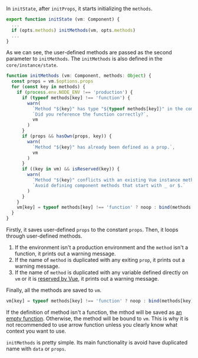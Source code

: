In `initState`, after `initProps`, it starts initializing the `methods`.
```js
export function initState (vm: Component) {
  ...
  if (opts.methods) initMethods(vm, opts.methods)
  ...
}
```
As we can see, the user-defined methods are passed as the second parameter to `initMethods`.
The `initMethods` is also defined in the `core/instance/state`.
```js
function initMethods (vm: Component, methods: Object) {
  const props = vm.$options.props
  for (const key in methods) {
    if (process.env.NODE_ENV !== 'production') {
      if (typeof methods[key] !== 'function') {
        warn(
          `Method "${key}" has type "${typeof methods[key]}" in the component definition. ` +
          `Did you reference the function correctly?`,
          vm
        )
      }
      if (props && hasOwn(props, key)) {
        warn(
          `Method "${key}" has already been defined as a prop.`,
          vm
        )
      }
      if ((key in vm) && isReserved(key)) {
        warn(
          `Method "${key}" conflicts with an existing Vue instance method. ` +
          `Avoid defining component methods that start with _ or $.`
        )
      }
    }
    vm[key] = typeof methods[key] !== 'function' ? noop : bind(methods[key], vm)
  }
}
```
Firstly, it saves user-defined `props` to the constant `props`. Then, it loops through user-defined methods.  

1. If the environment isn't a production environment and the `method` isn't a function, it prints out a warning message.  
2. If the name of `method` is duplicated with any exiting `prop`, it prints out a warning message.
3. If the name of `method` is duplicated with any variable defined directly on `vm` or it is [reserved by Vue](http://localhost:8080/vue/shared-utils/#isresvered), it prints out a warning message.

Finally, all the methods are saved to `vm`.
```js
vm[key] = typeof methods[key] !== 'function' ? noop : bind(methods[key], vm)
```
If the definition of method isn't a function, the mthod will be saved as [an empty function](http://localhost:8080/vue/shared-utils/#noop). Otherwise, the method will be bound to `vm`. This is
why it is not recommended to use arrow function unless you clearly know what context you want to use.

`initMethods` is pretty simple. Its main functionality is avoid have duplicated name with `data` or `props`.